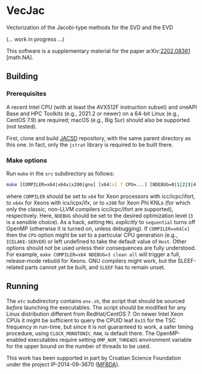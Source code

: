 # VecJac
Vectorization of the Jacobi-type methods for the SVD and the EVD

(... work in progress ...)

This software is a supplementary material for the paper
arXiv:[2202.08361](https://arxiv.org/abs/2202.08361 "Vectorization of the Jacobi-type singular value decomposition method") \[math.NA\].

## Building

### Prerequisites

A recent Intel CPU (with at least the AVX512F instruction subset) and oneAPI Base and HPC Toolkits (e.g., 2021.2 or newer) on a 64-bit Linux (e.g., CentOS 7.9) are required; macOS (e.g., Big Sur) should also be supported (not tested).

First, clone and build [JACSD](https://github.com/venovako/JACSD) repository, with the same parent directory as this one.  In fact, only the ``jstrat`` library is required to be built there.

### Make options

Run ``make`` in the ``src`` subdirectory as follows:
```bash
make [COMPILER=x64|x64x|x200|gnu] [x64[x] ? CPU=...] [NDEBUG=0|1|2|3|4|5] [ABI=ilp64|lp64] [FPU=precise|strict] [WP=q|l] [MKL=sequential|intel_thread] [SLEEF=/path/to/sleef] [all|clean|help]
```
where ``COMPILER`` should be set to ``x64`` for Xeon processors with icc/icpc/ifort, to ``x64x`` for Xeons with icx/icpx/ifx, or to ``x200`` for Xeon Phi KNLs (for which only the classic, non-LLVM compilers icc/icpc/ifort are supported), respectively.
Here, ``NDEBUG`` should be set to the desired optimization level (``3`` is a sensible choice).
As a hack, setting ``MKL`` *explicitly* to ``sequential`` turns off OpenMP (otherwise it is turned on, unless debugging).
If ``COMPILER=x64[x]`` then the ``CPU`` option might be set to a particular CPU generation (e.g., ``ICELAKE-SERVER``) or left undefined to take the default value of ``Host``.
Other options should not be used unless their consequences are fully understood.
For example, ``make COMPILER=x64 NDEBUG=3 clean all`` will trigger a full, release-mode rebuild for Xeons.
GNU compilers might work, but the SLEEF-related parts cannot yet be built, and ``SLEEF`` has to remain unset.

## Running

The ``etc`` subdirectory contains ``env.sh``, the script that should be sourced *before* launching the executables.
The script should be modified for any Linux distribution different from RedHat/CentOS 7.
On newer Intel Xeon CPUs it might be sufficient to query the CPUID leaf ``0x15`` for the TSC frequency in run-time, but since it is not guaranteed to work, a safer timing procedure, using ``CLOCK_MONOTONIC_RAW``, is default there.
The OpenMP-enabled executables require setting ``OMP_NUM_THREADS`` environment variable for the upper bound on the number of threads to be used.

This work has been supported in part by Croatian Science Foundation under the project IP-2014-09-3670 ([MFBDA](https://web.math.pmf.unizg.hr/mfbda/)).
